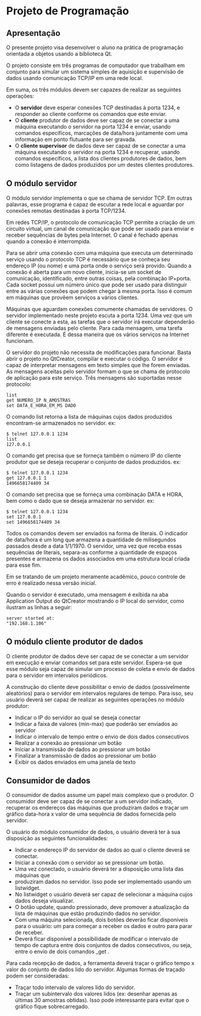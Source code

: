 #  Projeto de Programação
## Apresentação
O presente projeto visa desenvolver o aluno na prática de programação orientada a
objetos usando a biblioteca Qt.

O projeto consiste em três programas de computador que trabalham em conjunto para 
simular um sistema simples de aquisição e supervisão de dados usando comunicação 
TCP/IP em uma rede local.

Em suma, os três módulos devem ser capazes de realizar as seguintes operações:
- O **servidor** deve esperar conexões TCP destinadas à porta 1234, e responder ao
  cliente conforme os comandos que este enviar.
- O **cliente** produtor de dados deve ser capaz de se conectar a uma máquina executando
  o servidor na porta 1234 e enviar, usando comandos específicos, marcações de data/hora
  juntamente com uma informação em ponto flutuante para ser gravada.
- O **cliente supervisor** de dados deve ser capaz de se conectar a uma máquina executando
  o servidor na porta 1234 e recuperar, usando comandos específicos, a lista dos clientes
  produtores de dados, bem como listagens de dados produzidos por um destes clientes
  produtores.

## O módulo servidor

O módulo servidor implementa o que se chama de servidor TCP. Em outras palavras, esse
programa é capaz de escutar a rede local e aguardar por conexões remotas destinadas à
porta TCP/1234.

Em redes TCP/IP, o protocolo de comunicação TCP permite a criação de um circuito virtual,
um canal de comunicação que pode ser usado para enviar e receber sequências de bytes pela
Internet. O canal é fechado apenas quando a conexão é interrompida.

Para se abrir uma conexão com uma máquina que executa um determinado serviço usando o
protocolo TCP é necessário que se conheça seu endereço IP (ou nome) e uma porta onde o
serviço será provido. Quando a conexão é aberta para um novo cliente, inicia-se um socket
de comunicação, identificado, entre outras coisas, pela combinação IP+porta. Cada socket
possui um número único que pode ser usado para distinguir entre as várias conexões que
podem chegar à mesma porta. Isso é comum em máquinas que provêem serviços a vários clientes.

Máquinas que aguardam conexões comumente chamadas de servidores. O servidor implementado
neste projeto escuta a porta 1234. Uma vez que um cliente se conecte a esta, as tarefas
que o servidor irá executar dependerão de mensagens enviadas pelo cliente. Para cada
mensagem, uma tarefa diferente é executada. É dessa maneira que os vários serviços na
Internet funcionam.

O servidor do projeto não necessita de modificações para funcionar. Basta abrir o projeto
no QtCreator, compilar e executar o código. O servidor é capaz de interpretar mensagens em
texto simples que lhe forem enviadas. As mensagens aceitas pelo servidor formam o que se
chama de protocolo de aplicação para este serviço. Três mensagens são suportadas nesse
protocolo:

```
list
get NUMERO_IP N_AMOSTRAS
set DATA_E_HORA_EM_MS DADO
```

O comando list retorna a lista de máquinas cujos dados produzidos encontram-se armazenados
no servidor. ex:
```
$ telnet 127.0.0.1 1234
list
127.0.0.1
```

O comando get precisa que se forneça também o número IP do cliente produtor que se deseja
recuperar o conjunto de dados produzidos. ex:
```
$ telnet 127.0.0.1 1234
get 127.0.0.1 1
1496658174409 34
```

O comando set precisa que se forneça uma combinação DATA e HORA, bem como o dado que se
deseja armazenar no servidor. ex:
```
$ telnet 127.0.0.1 1234
set 127.0.0.1
set 1496658174409 34
```

Todos os comandos devem ser enviados na forma de literais. O indicador de data/hora é um
long que armazena a quantidade de milisegundos passados desde a data 1/1/1970. O servidor,
uma vez que receba essas sequências de literais, separa-as conforme a quantidade de espaços
presentes e armazena os dados associados em uma estrutura local criada para esse fim.

Em se tratando de um projeto meramente acadêmico, pouco controle de erro é realizado nessa
versão inicial.

Quando o servidor é executado, uma mensagem é exibida na aba Application Output do QtCreator
mostrando o IP local do servidor, como ilustram as linhas a seguir:
```
server started at:
"192.168.1.106"
```

## O módulo cliente produtor de dados
O cliente produtor de dados deve ser capaz de se conectar a um servidor em execução e enviar comandos set para este servidor. Espera-se que esse módulo seja capaz de simular um processo de coleta e envio de dados para o servidor em intervalos periódicos.

A construção do cliente deve possibilitar o envio de dados (possivelmente aleatórios) para o servidor em intervalos regulares de tempo. Para isso, seu usuário deverá ser capaz de realizar as seguintes operações no módulo produtor:

- Indicar o IP do servidor ao qual se deseja conectar
- Indicar a faixa de valores (min-max) que poderão ser enviados ao servidor
- Indicar o intervalo de tempo entre o envio de dois dados consecutivos
- Realizar a conexão ao pressionar um botão
- Iniciar a transmissão de dados ao pressionar um botão
- Finalizar a transmissão de dados ao pressionar um botão
- Exibir os dados enviados em uma janela de texto


## Consumidor de dados
O consumidor de dados assume um papel mais complexo que o produtor. O consumidor deve
ser capaz de se conectar a um servidor indicado, recuperar os endereços das máquinas
que produziram dados e traçar um gráfico data-hora x valor de uma sequência de dados
fornecida pelo servidor.

O usuário do módulo consumidor de dados, o usuário deverá ter à sua disposição as
seguintes funcionalidades:

- Indicar o endereço IP do servidor de dados ao qual o cliente deverá se conectar.
- Iniciar a conexão com o servidor ao se pressionar um botão.
- Uma vez conectado, o usuário deverá ter a disposição uma lista das máquinas que
- produziram dados no servidor. Isso pode ser implementado usando um listwidget.
- No listwidget o usuário deverá ser capaz de selecionar a máquina cujos dados deseja
  visualizar.
- O botão update, quando pressionado, deve promover a atualização da lista de máquinas
  que estão produzindo dados no servidor.
- Com uma máquina selecionada, dois botões deverão ficar disponíveis para o usuário:
  um para começar a receber os dados e outro para parar de receber.
- Deverá ficar disponível a possibilidade de modificar o intervalo de tempo de captura
  entre dois conjuntos de dados consecutivos, ou seja, entre o envio de dois comandos _get .

Para cada recepção de dados, a ferramenta deverá traçar o gráfico tempo x valor do
conjunto de dados lido do servidor. Algumas formas de traçado podem ser consideradas:
- Traçar todo intervalo de valores lido do servidor.
- Traçar um subintervalo dos valores lidos (ex: desenhar apenas as últimas 30 amostras
  obtidas). Isso pode interessante para evitar que o gráfico fique sobrecarregado.
